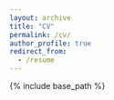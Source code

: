 ```yaml
---
layout: archive
title: "CV"
permalink: /cv/
author_profile: true
redirect_from:
  - /resume
---
```


{% include base_path %}


<a href="files/Adamson_Bryant_CV_March2024.pdf" class="image fit"></a>